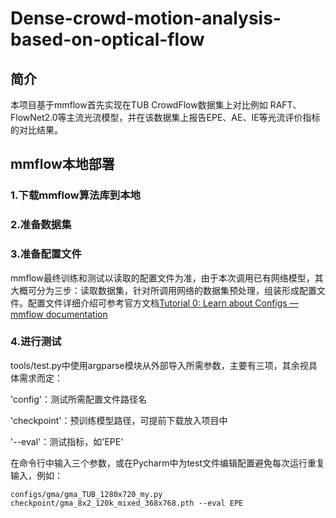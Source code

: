 # Dense-crowd-motion-analysis-based-on-optical-flow

## 简介

本项目基于mmflow首先实现在TUB CrowdFlow数据集上对比例如 RAFT、FlowNet2.0等主流光流模型，并在该数据集上报告EPE、AE、IE等光流评价指标的对比结果。

## mmflow本地部署

### 1.下载mmflow算法库到本地

### 2.准备数据集

### 3.准备配置文件

mmflow最终训练和测试以读取的配置文件为准，由于本次调用已有网络模型，其大概可分为三步：读取数据集，针对所调用网络的数据集预处理，组装形成配置文件。配置文件详细介绍可参考官方文档[Tutorial 0: Learn about Configs — mmflow documentation](https://mmflow.readthedocs.io/en/latest/tutorials/0_config.html)

### 4.进行测试

tools/test.py中使用argparse模块从外部导入所需参数，主要有三项，其余视具体需求而定：

'config'：测试所需配置文件路径名

'checkpoint'：预训练模型路径，可提前下载放入项目中

'--eval'：测试指标，如'EPE'

在命令行中输入三个参数，或在Pycharm中为test文件编辑配置避免每次运行重复输入，例如：

`configs/gma/gma_TUB_1280x720_my.py checkpoint/gma_8x2_120k_mixed_368x768.pth --eval EPE`
